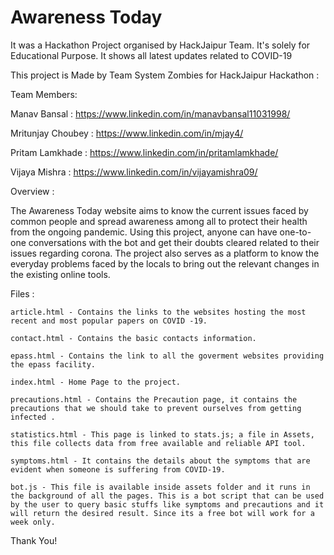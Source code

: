 # Awareness Today
It was a Hackathon Project organised by HackJaipur Team. It's solely for Educational Purpose. It shows all latest updates related to COVID-19

This project is Made by Team System Zombies for HackJaipur Hackathon :

Team Members:

Manav Bansal : https://www.linkedin.com/in/manavbansal11031998/

Mritunjay Choubey : https://www.linkedin.com/in/mjay4/

Pritam Lamkhade : https://www.linkedin.com/in/pritamlamkhade/ 

Vijaya Mishra : https://www.linkedin.com/in/vijayamishra09/ 

Overview :

The Awareness Today website aims to know the current issues faced by common people and spread awareness among all to protect their health from the ongoing pandemic. Using this project, anyone can have one-to-one conversations with the bot and get their doubts cleared related to their issues regarding corona. The project also serves as a platform to know the everyday problems faced by the locals to bring out the relevant changes in the existing online tools.

Files :

    article.html - Contains the links to the websites hosting the most recent and most popular papers on COVID -19.

    contact.html - Contains the basic contacts information.

    epass.html - Contains the link to all the goverment websites providing the epass facility.

    index.html - Home Page to the project.

    precautions.html - Contains the Precaution page, it contains the precautions that we should take to prevent ourselves from getting infected .

    statistics.html - This page is linked to stats.js; a file in Assets, this file collects data from free available and reliable API tool.

    symptoms.html - It contains the details about the symptoms that are evident when someone is suffering from COVID-19.

    bot.js - This file is available inside assets folder and it runs in the background of all the pages. This is a bot script that can be used by the user to query basic stuffs like symptoms and precautions and it will return the desired result. Since its a free bot will work for a week only.

Thank You!
